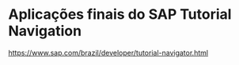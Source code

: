 
# Aplicações finais do SAP Tutorial Navigation

https://www.sap.com/brazil/developer/tutorial-navigator.html
